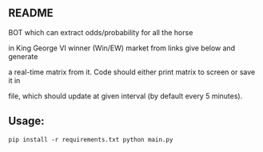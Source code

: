 ## README ##

BOT which can extract odds/probability for all the horse

in King George VI winner (Win/EW) market from links give below and generate

a real-time matrix from it. Code should either print matrix to screen or save it in

file, which should update at given interval (by default every 5 minutes).

## Usage: ##
`pip install -r requirements.txt
python main.py`
